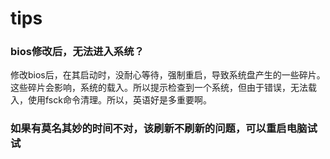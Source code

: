 # tips

### bios修改后，无法进入系统？

修改bios后，在其启动时，没耐心等待，强制重启，导致系统盘产生的一些碎片。这些碎片会影响，系统的载入。所以提示检查到一个系统，但由于错误，无法载入，使用fsck命令清理。所以，英语好是多重要啊。

### 如果有莫名其妙的时间不对，该刷新不刷新的问题，可以重启电脑试试

